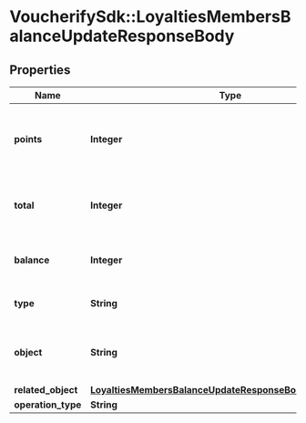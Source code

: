 # VoucherifySdk::LoyaltiesMembersBalanceUpdateResponseBody

## Properties

| Name | Type | Description | Notes |
| ---- | ---- | ----------- | ----- |
| **points** | **Integer** | The incremental points removed or added to the current balance on the loyalty card. |  |
| **total** | **Integer** | The total of points accrued over the lifetime of the loyalty card. |  |
| **balance** | **Integer** | The balance after adding/removing points. |  |
| **type** | **String** | The type of voucher being modified. |  |
| **object** | **String** | The type of object represented by JSON. Default is balance. | [default to &#39;balance&#39;] |
| **related_object** | [**LoyaltiesMembersBalanceUpdateResponseBodyRelatedObject**](LoyaltiesMembersBalanceUpdateResponseBodyRelatedObject.md) |  |  |
| **operation_type** | **String** |  | [optional] |

